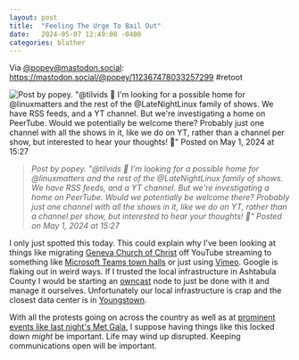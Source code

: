 ```yaml
---
layout: post
title:  "Feeling The Urge To Bail Out"
date:   2024-05-07 12:49:00 -0400
categories: blather
---
```

Via [@popey@mastodon.social](https://mastodon.social/@popey/): <https://mastodon.social/@popey/112367478033257299> #retoot

![Post by popey. "@tilvids 👋  I'm looking for a possible home for @linuxmatters and the rest of the @LateNightLinux family of shows. We have RSS feeds, and a YT channel. But we're investigating a home on PeerTube. Would we potentially be welcome there? Probably just one channel with all the shows in it, like we do on YT, rather than a channel per show, but interested to hear your thoughts! 🙏" Posted on May 1, 2024 at 15:27]({{site.url}}/img/thebailout.jpg)

>*Post by popey. "@tilvids 👋  I'm looking for a possible home for @linuxmatters and the rest of the @LateNightLinux family of shows. We have RSS feeds, and a YT channel. But we're investigating a home on PeerTube. Would we potentially be welcome there? Probably just one channel with all the shows in it, like we do on YT, rather than a channel per show, but interested to hear your thoughts! 🙏" Posted on May 1, 2024 at 15:27*

I only just spotted this today.  This could explain why I've been looking at things like migrating [Geneva Church of Christ](https://www.genevachurchofchrist.org) off YouTube streaming to something like [Microsoft Teams town halls](https://support.microsoft.com/en-us/office/get-started-with-town-hall-in-microsoft-teams-33baf0c6-0283-4c15-9617-3013e8d4804f) or just using [Vimeo](https://vimeo.com/features/livestreaming).  Google is flaking out in weird ways.  If I trusted the local infrastructure in Ashtabula County I would be starting an [owncast](https://owncast.online) node to just be done with it and manage it ourselves.  Unfortunately our local infrastructure is crap and the closest data center is in [Youngstown](https://en.wikipedia.org/w/index.php?title=Youngstown,_Ohio&oldid=1221588283).

With all the protests going on across the country as well as at [prominent events like last night's Met Gala](https://www.cbsnews.com/newyork/video/dozens-arrested-after-hunter-college-protesters-try-to-reach-met-gala/), I suppose having things like this locked down *might* be important.  Life may wind up disrupted.  Keeping communications open will be important.
